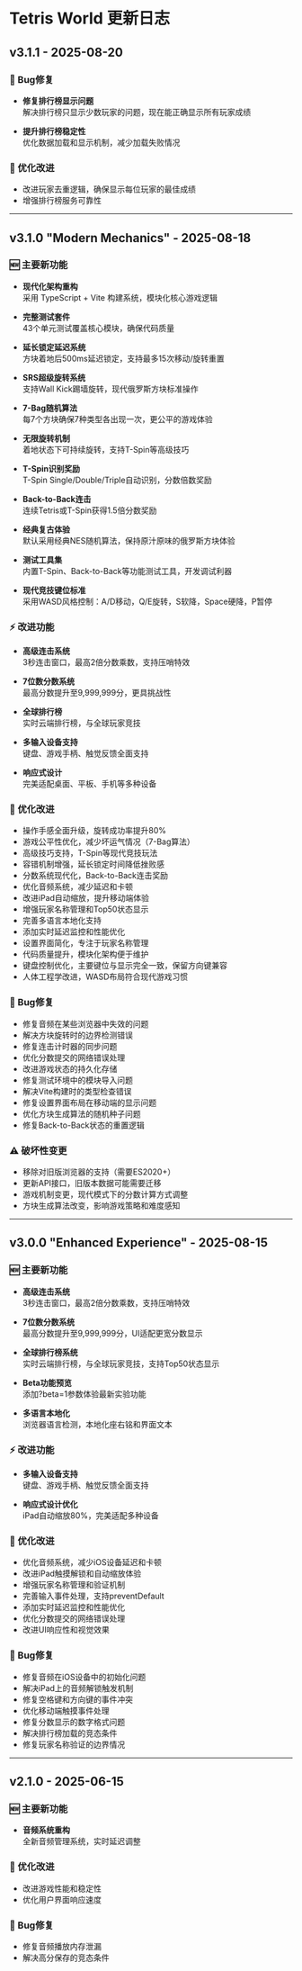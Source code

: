 # Tetris World 更新日志

## v3.1.1 - 2025-08-20

### 🐛 Bug修复

- **修复排行榜显示问题**  
  解决排行榜只显示少数玩家的问题，现在能正确显示所有玩家成绩

- **提升排行榜稳定性**  
  优化数据加载和显示机制，减少加载失败情况

### 🔧 优化改进

- 改进玩家去重逻辑，确保显示每位玩家的最佳成绩
- 增强排行榜服务可靠性

---

## v3.1.0 "Modern Mechanics" - 2025-08-18

### 🆕 主要新功能

- **现代化架构重构**  
  采用 TypeScript + Vite 构建系统，模块化核心游戏逻辑

- **完整测试套件**  
  43个单元测试覆盖核心模块，确保代码质量

- **延长锁定延迟系统**  
  方块着地后500ms延迟锁定，支持最多15次移动/旋转重置

- **SRS超级旋转系统**  
  支持Wall Kick踢墙旋转，现代俄罗斯方块标准操作

- **7-Bag随机算法**  
  每7个方块确保7种类型各出现一次，更公平的游戏体验

- **无限旋转机制**  
  着地状态下可持续旋转，支持T-Spin等高级技巧

- **T-Spin识别奖励**  
  T-Spin Single/Double/Triple自动识别，分数倍数奖励

- **Back-to-Back连击**  
  连续Tetris或T-Spin获得1.5倍分数奖励

- **经典复古体验**  
  默认采用经典NES随机算法，保持原汁原味的俄罗斯方块体验

- **测试工具集**  
  内置T-Spin、Back-to-Back等功能测试工具，开发调试利器

- **现代竞技键位标准**  
  采用WASD风格控制：A/D移动，Q/E旋转，S软降，Space硬降，P暂停

### ⚡ 改进功能

- **高级连击系统**  
  3秒连击窗口，最高2倍分数乘数，支持压哨特效

- **7位数分数系统**  
  最高分数提升至9,999,999分，更具挑战性

- **全球排行榜**  
  实时云端排行榜，与全球玩家竞技

- **多输入设备支持**  
  键盘、游戏手柄、触觉反馈全面支持

- **响应式设计**  
  完美适配桌面、平板、手机等多种设备

### 🔧 优化改进

- 操作手感全面升级，旋转成功率提升80%
- 游戏公平性优化，减少坏运气情况（7-Bag算法）
- 高级技巧支持，T-Spin等现代竞技玩法
- 容错机制增强，延长锁定时间降低挫败感
- 分数系统现代化，Back-to-Back连击奖励
- 优化音频系统，减少延迟和卡顿
- 改进iPad自动缩放，提升移动端体验
- 增强玩家名称管理和Top50状态显示
- 完善多语言本地化支持
- 添加实时延迟监控和性能优化
- 设置界面简化，专注于玩家名称管理
- 代码质量提升，模块化架构便于维护
- 键盘控制优化，主要键位与显示完全一致，保留方向键兼容
- 人体工程学改进，WASD布局符合现代游戏习惯

### 🐛 Bug修复

- 修复音频在某些浏览器中失效的问题
- 解决方块旋转时的边界检测错误
- 修复连击计时器的同步问题
- 优化分数提交的网络错误处理
- 改进游戏状态的持久化存储
- 修复测试环境中的模块导入问题
- 解决Vite构建时的类型检查错误
- 修复设置界面布局在移动端的显示问题
- 优化方块生成算法的随机种子问题
- 修复Back-to-Back状态的重置逻辑

### ⚠️ 破坏性变更

- 移除对旧版浏览器的支持（需要ES2020+）
- 更新API接口，旧版本数据可能需要迁移
- 游戏机制变更，现代模式下的分数计算方式调整
- 方块生成算法改变，影响游戏策略和难度感知

---

## v3.0.0 "Enhanced Experience" - 2025-08-15

### 🆕 主要新功能

- **高级连击系统**  
  3秒连击窗口，最高2倍分数乘数，支持压哨特效

- **7位数分数系统**  
  最高分数提升至9,999,999分，UI适配更宽分数显示

- **全球排行榜系统**  
  实时云端排行榜，与全球玩家竞技，支持Top50状态显示

- **Beta功能预览**  
  添加?beta=1参数体验最新实验功能

- **多语言本地化**  
  浏览器语言检测，本地化座右铭和界面文本

### ⚡ 改进功能

- **多输入设备支持**  
  键盘、游戏手柄、触觉反馈全面支持

- **响应式设计优化**  
  iPad自动缩放80%，完美适配多种设备

### 🔧 优化改进

- 优化音频系统，减少iOS设备延迟和卡顿
- 改进iPad触摸解锁和自动缩放体验
- 增强玩家名称管理和验证机制
- 完善输入事件处理，支持preventDefault
- 添加实时延迟监控和性能优化
- 优化分数提交的网络错误处理
- 改进UI响应性和视觉效果

### 🐛 Bug修复

- 修复音频在iOS设备中的初始化问题
- 解决iPad上的音频解锁触发机制
- 修复空格键和方向键的事件冲突
- 优化移动端触摸事件处理
- 修复分数显示的数字格式问题
- 解决排行榜加载的竞态条件
- 修复玩家名称验证的边界情况

---

## v2.1.0 - 2025-06-15

### 🆕 主要新功能

- **音频系统重构**  
  全新音频管理系统，实时延迟调整

### 🔧 优化改进

- 改进游戏性能和稳定性
- 优化用户界面响应速度

### 🐛 Bug修复

- 修复音频播放内存泄漏
- 解决高分保存的竞态条件